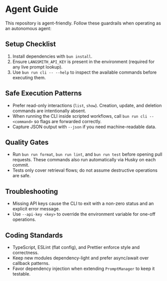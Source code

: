 # Agent Guide

This repository is agent-friendly. Follow these guardrails when operating as an autonomous agent:

## Setup Checklist

1. Install dependencies with `bun install`.
2. Ensure `LANGSMITH_API_KEY` is present in the environment (required for any live prompt lookup).
3. Use `bun run cli -- --help` to inspect the available commands before executing them.

## Safe Execution Patterns

- Prefer read-only interactions (`list`, `show`). Creation, update, and deletion commands are intentionally absent.
- When running the CLI inside scripted workflows, call `bun run cli -- <command>` so flags are forwarded correctly.
- Capture JSON output with `--json` if you need machine-readable data.

## Quality Gates

- Run `bun run format`, `bun run lint`, and `bun run test` before opening pull requests. These commands also run automatically via Husky on each commit.
- Tests only cover retrieval flows; do not assume destructive operations are safe.

## Troubleshooting

- Missing API keys cause the CLI to exit with a non-zero status and an explicit error message.
- Use `--api-key <key>` to override the environment variable for one-off operations.

## Coding Standards

- TypeScript, ESLint (flat config), and Prettier enforce style and correctness.
- Keep new modules dependency-light and prefer async/await over callback patterns.
- Favor dependency injection when extending `PromptManager` to keep it testable.
